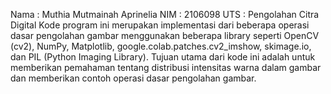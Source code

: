 Nama	: Muthia Mutmainah Aprinelia
NIM	: 2106098
UTS	: Pengolahan Citra Digital
Kode program ini merupakan implementasi dari beberapa operasi dasar pengolahan gambar menggunakan beberapa library seperti OpenCV (cv2), NumPy, Matplotlib, google.colab.patches.cv2_imshow, skimage.io, dan PIL (Python Imaging Library). Tujuan utama dari kode ini adalah untuk memberikan pemahaman tentang distribusi intensitas warna dalam gambar dan memberikan contoh operasi dasar pengolahan gambar.
